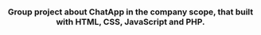 <h3 align='center'>Group project about ChatApp in the company scope, that built with HTML, CSS, JavaScript and PHP.</h3>
